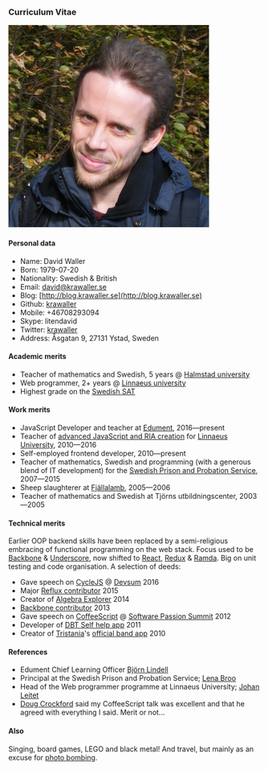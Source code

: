 ### Curriculum Vitae

![](me.jpg)

#### Personal data

*    Name: David Waller
*    Born: 1979-07-20
*    Nationality: Swedish &amp; British
*    Email: [david@krawaller.se](mailto:david@krawaller.se)
*    Blog: [http://blog.krawaller.se](http://blog.krawaller.se)
*    Github: [krawaller](http://github.com/krawaller)
*    Mobile: +46708293094
*    Skype: litendavid
*    Twitter: [krawaller](https://twitter.com/krawaller)
*    Address: Åsgatan 9, 27131 Ystad, Sweden


#### Academic merits

*    Teacher of mathematics and Swedish, 5 years @ [Halmstad university](http://www.hh.se)
*    Web programmer, 2+ years @ [Linnaeus university](http://lnu.se)
*    Highest grade on the [Swedish SAT](http://en.wikipedia.org/wiki/Swedish_Scholastic_Aptitude_Test)


#### Work merits

*    JavaScript Developer and teacher at [Edument](https://edument.se/), 2016&mdash;present
*    Teacher of [advanced JavaScript and RIA creation](http://coursepress.lnu.se/kurs/ria-utveckling-med-javascript/) for [Linnaeus University](http://lnu.se/), 2010&mdash;2016
*    Self-employed frontend developer, 2010&mdash;present
*    Teacher of mathematics, Swedish and programming (with a generous blend of IT development) for the [Swedish Prison and Probation Service](http://www.kriminalvarden.se/swedish-prison-and-probation-service), 2007&mdash;2015
*    Sheep slaughterer at [Fjällalamb](http://www.fjallalamb.is), 2005&mdash;2006
*    Teacher of mathematics and Swedish at Tjörns utbildningscenter, 2003&mdash;2005

#### Technical merits

Earlier OOP backend skills have been replaced by a semi-religious embracing of functional programming on the web stack. Focus used to be [Backbone](http://backbonejs.org/) &amp; [Underscore](http://underscorejs.org/), now shifted to [React](http://facebook.github.io/react/), [Redux](http://redux.js.org/) &amp; [Ramda](http://ramdajs.com/). Big on unit testing and code organisation. A selection of deeds:

*    Gave speech on [CycleJS](https://cycle.js.org/) @ [Devsum](http://www.addskills.se/kunskapsbanken/tidigare-webinars/devsum16-david-waller--down-the-functional-reactive-rabbit-hole-exploring-cycle.js) 2016
*    Major [Reflux contributor](https://github.com/reflux/refluxjs/commits?author=krawaller) 2015
*    Creator of [Algebra Explorer](http://www.algebraexplorer.com) 2014
*    [Backbone contributor](https://github.com/jashkenas/backbone/pull/1587) 2013
*    Gave speech on [CoffeeScript](http://coffeescript.org/) @ [Software Passion Summit](https://twitter.com/apnylle/status/182149430269575168) 2012
*    Developer of [DBT Self help app](https://itunes.apple.com/se/app/dbt-self-help/id458300012?mt=8) 2011
*    Creator of [Tristania](http://www.tristania.com/)'s [official band app](https://itunes.apple.com/se/app/tristania/id396749076?mt=8) 2010

#### References

*    Edument Chief Learning Officer [Björn Lindell](mailto:bjorn.lindell@edument.se)
*    Principal at the Swedish Prison and Probation Service; [Lena Broo](mailto:lena.broo@kriminalvarden.se)
*    Head of the Web programmer programme at Linnaeus University; [Johan Leitet](mailto:johan.leitet@lnu.se)
*    [Doug Crockford](http://crockford.com) said my CoffeeScript talk was excellent and that he agreed with everything I said. Merit or not...

#### Also

Singing, board games, LEGO and black metal! And travel, but mainly as an excuse for [photo bombing](https://github.com/krawaller/cv/blob/master/bomb.JPG).
